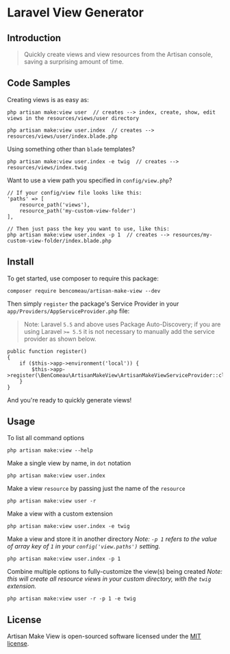 # Laravel View Generator

## Introduction

> Quickly create views and view resources from the Artisan console, saving a surprising amount of time.

## Code Samples

Creating views is as easy as:

    php artisan make:view user  // creates --> index, create, show, edit views in the resources/views/user directory
  
    php artisan make:view user.index  // creates --> resources/views/user/index.blade.php

Using something other than `blade` templates?
     
    php artisan make:view user.index -e twig  // creates --> resources/views/index.twig


Want to use a view path you specified in `config/view.php`?
     
    // If your config/view file looks like this:
    'paths' => [
        resource_path('views'),
        resource_path('my-custom-view-folder')
    ],

    // Then just pass the key you want to use, like this:
    php artisan make:view user.index -p 1  // creates --> resources/my-custom-view-folder/index.blade.php

## Install

To get started, use composer to require this package:

    composer require bencomeau/artisan-make-view --dev

Then simply `register` the package's Service Provider in your `app/Providers/AppServiceProvider.php` file:

> Note: Laravel `5.5` and above uses Package Auto-Discovery; if you are using Laravel `>= 5.5` it is not necessary to manually add the service provider as shown below.

    public function register()
    {
        if ($this->app->environment('local')) {
            $this->app->register(\BenComeau\ArtisanMakeView\ArtisanMakeViewServiceProvider::class);
        }
    }

And you're ready to quickly generate views!

## Usage

To list all command options

    php artisan make:view --help

Make a single view by name, in `dot` notation

    php artisan make:view user.index

Make a view `resource` by passing just the name of the `resource`

    php artisan make:view user -r

Make a view with a custom extension

    php artisan make:view user.index -e twig

Make a view and store it in another directory
_Note: `-p 1` refers to the value of array key of `1` in your `config('view.paths')` setting._

    php artisan make:view user.index -p 1

Combine multiple options to fully-customize the view(s) being created
_Note: this will create all resource views in your custom directory, with the `twig` extension._

    php artisan make:view user -r -p 1 -e twig

## License
Artisan Make View is open-sourced software licensed under the [MIT license](https://opensource.org/licenses/MIT).
